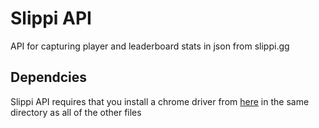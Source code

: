 # Slippi API
API for capturing player and leaderboard stats in json from slippi.gg

## Dependcies 
Slippi API requires that you install a chrome driver from [here](https://chromedriver.chromium.org/downloads) in the same directory as all of the other files